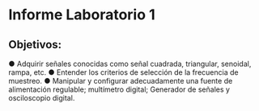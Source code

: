 # Informe Laboratorio 1
## Objetivos:
● Adquirir señales conocidas como señal cuadrada, triangular, senoidal, rampa, etc.
● Entender los criterios de selección de la frecuencia de muestreo.
● Manipular y configurar adecuadamente una fuente de alimentación regulable; multímetro digital; Generador de señales y osciloscopio digital.
